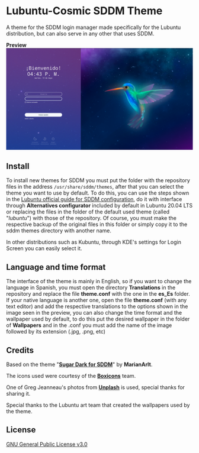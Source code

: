 # Lubuntu-Cosmic SDDM Theme

A theme for the SDDM login manager made specifically for the Lubuntu distribution, but can also serve in any other that uses SDDM.

**Preview**
![Theme with Lubuntu Wallpaper](preview.png)

## Install

To install new themes for SDDM you must put the folder with the repository files in the address <code>/usr/share/sddm/themes</code>, after that you can select the theme you want to use by default. To do this, you can use the steps shown in the [Lubuntu official guide for SDDM configuration](https://manual.lubuntu.me/stable/3/3.1/3.1.9/sddm_configuration.html), do it with interface through **Alternatives configurator** included by default in Lubuntu 20.04 LTS or replacing the files in the folder of the default used theme (called "<i>lubuntu</i>") with those of the repository. Of course, you must make the respective backup of the original files in this folder or simply copy it to the sddm themes directory with another name.

In other distributions such as Kubuntu, through KDE's settings for Login Screen you can easily select it.

## Language and time format 

The interface of the theme is mainly in English, so if you want to change the language in Spanish, you must open the directory **Translations** in the repository and replace the file **theme.conf** with the one in the **es_Es** folder. If your native language is another one, open the file **theme.conf** (with any text editor) and add the respective translations to the options shown in the image seen in the preview, you can also change the time format and the wallpaper used by default, to do this put the desired wallpaper in the folder of **Wallpapers** and in the .conf you must add the name of the image followed by its extension (.jpg, .png, etc)

## Credits

Based on the theme "[**Sugar Dark for SDDM**](https://github.com/MarianArlt/sddm-sugar-dark)" by **MarianArlt**.

The icons used were courtesy of the [**Boxicons**](https://boxicons.com/) team.

One of Greg Jeanneau's photos from [**Unplash**](https://unsplash.com/photos/9sxeKzuCVoE) is used, special thanks for sharing it.

Special thanks to the Lubuntu art team that created the wallpapers used by the theme.

## License
[GNU General Public License v3.0](./LICENSE)

